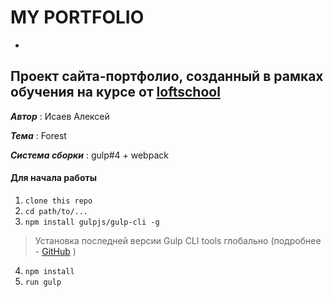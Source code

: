 # MY PORTFOLIO

-

## Проект сайта-портфолио, созданный в рамках обучения на курсе от [loftschool](http://www.loftschool.ru)

_**Автор**_ : Исаев Алексей

_**Тема**_ : Forest

_**Система сборки**_ : gulp#4 + webpack


#### Для начала работы

1. ```clone this repo```
2. ```cd path/to/...```
3. ```npm install gulpjs/gulp-cli -g```
> Установка последней версии Gulp CLI tools глобально (подробнее - [GitHub](https://github.com/gulpjs/gulp/blob/4.0/docs/getting-started.md) )

4. ```npm install```
6. ```run gulp```